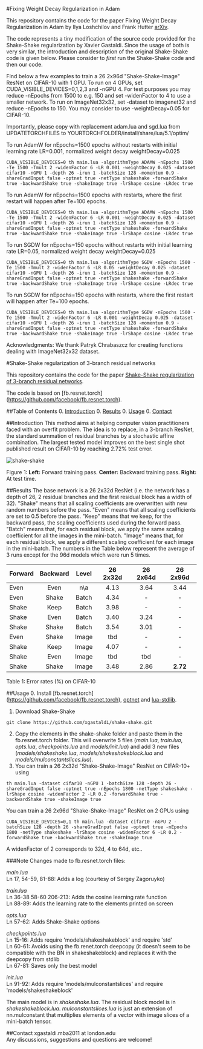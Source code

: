 #Fixing Weight Decay Regularization in Adam

This repository contains the code for the paper Fixing Weight Decay Regularization in Adam by Ilya Loshchilov and Frank Hutter [arXiv](https://arxiv.org/). 

The code represents a tiny modification of the source code provided for the Shake-Shake regularization by Xavier Gastaldi. Since the usage of both is very similar, the introduction and description of the original Shake-Shake code is given below. Please consider to  *first* run the Shake-Shake code and then our code. 

Find below a few examples to train a 26 2x96d "Shake-Shake-Image" ResNet on CIFAR-10 with 1 GPU.
To run on 4 GPUs, set CUDA_VISIBLE_DEVICES=0,1,2,3 and -nGPU 4.
For test purposes you may reduce -nEpochs from 1500 to e.g. 150 and set -widenFactor to 4 to use a smaller network. 
To run on ImageNet32x32, set -dataset to imagenet32 and reduce -nEpochs to 150.
You may consider to use -weightDecay=0.05 for CIFAR-10. 

Importantly, please copy with replacement adam.lua and sgd.lua from UPDATETORCHFILES to YOURTORCHFOLDER/install/share/lua/5.1/optim/

To run AdamW for nEpochs=1500 epochs without restarts with initial learning rate LR=0.001, normalized weight decay weightDecay=0.025   

```
CUDA_VISIBLE_DEVICES=0 th main.lua -algorithmType ADAMW -nEpochs 1500 -Te 1500 -Tmult 2 -widenFactor 6 -LR 0.001 -weightDecay 0.025 -dataset cifar10 -nGPU 1 -depth 26 -irun 1 -batchSize 128 -momentum 0.9 -shareGradInput false -optnet true -netType shakeshake -forwardShake true -backwardShake true -shakeImage true -lrShape cosine -LRdec true
```

To run AdamW for nEpochs=1500 epochs with restarts, where the first restart will happen after Te=100 epochs. 

```
CUDA_VISIBLE_DEVICES=0 th main.lua -algorithmType ADAMW -nEpochs 1500 -Te 1500 -Tmult 2 -widenFactor 6 -LR 0.001 -weightDecay 0.025 -dataset cifar10 -nGPU 1 -depth 26 -irun 1 -batchSize 128 -momentum 0.9 -shareGradInput false -optnet true -netType shakeshake -forwardShake true -backwardShake true -shakeImage true -lrShape cosine -LRdec true
```

To run SGDW for nEpochs=150 epochs without restarts with initial learning rate LR=0.05, normalized weight decay weightDecay=0.025   

```
CUDA_VISIBLE_DEVICES=0 th main.lua -algorithmType SGDW -nEpochs 1500 -Te 1500 -Tmult 2 -widenFactor 6 -LR 0.05 -weightDecay 0.025 -dataset cifar10 -nGPU 1 -depth 26 -irun 1 -batchSize 128 -momentum 0.9 -shareGradInput false -optnet true -netType shakeshake -forwardShake true -backwardShake true -shakeImage true -lrShape cosine -LRdec true
```

To run SGDW for nEpochs=150 epochs with restarts, where the first restart will happen after Te=100 epochs. 

```
CUDA_VISIBLE_DEVICES=0 th main.lua -algorithmType SGDW -nEpochs 1500 -Te 1500 -Tmult 2 -widenFactor 6 -LR 0.001 -weightDecay 0.025 -dataset cifar10 -nGPU 1 -depth 26 -irun 1 -batchSize 128 -momentum 0.9 -shareGradInput false -optnet true -netType shakeshake -forwardShake true -backwardShake true -shakeImage true -lrShape cosine -LRdec true
```

Acknowledgments: We thank Patryk Chrabaszcz for creating functions dealing with ImageNet32x32 dataset.


#Shake-Shake regularization of 3-branch residual networks

This repository contains the code for the paper [Shake-Shake regularization of 3-branch residual networks](https://openreview.net/forum?id=HkO-PCmYl&noteId=HkO-PCmYl). 

The code is based on [fb.resnet.torch] (https://github.com/facebook/fb.resnet.torch).

##Table of Contents
0. [Introduction](#introduction)
0. [Results](#results)
0. [Usage](#usage)
0. [Contact](#contact)

##Introduction
This method aims at helping computer vision practitioners faced with an overfit problem. The idea is to replace, in a 3-branch ResNet, the standard summation of residual branches by a stochastic affine combination. The largest tested model improves on the best single shot published result on CIFAR-10 by reaching 2.72% test error.

![shake-shake](https://s3.eu-central-1.amazonaws.com/github-xg/architecture3.png)

Figure 1: **Left:** Forward training pass. **Center:** Backward training pass. **Right:** At test time.

##Results
The base network is a 26 2x32d ResNet (i.e. the network has a depth of 26, 2 residual branches and the first residual block has a width of 32). "Shake" means that all scaling coefficients are overwritten with new random numbers before the pass. "Even" means that all scaling coefficients are set to 0.5 before the pass. "Keep" means that we keep, for the backward pass, the scaling coefficients used during the forward pass. "Batch" means that, for each residual block, we apply the same scaling coefficient for all the images in the mini-batch. "Image" means that, for each residual block, we apply a different scaling coefficient for each image in the mini-batch. The numbers in the Table below represent the average of 3 runs except for the 96d models which were run 5 times.

Forward | Backward | Level | 26 2x32d | 26 2x64d | 26 2x96d 
-------|:-------:|:--------:|:--------:|:--------:|:--------:|
Even	|Even	|n\a	|4.13	|3.64	|3.44
Even	|Shake	|Batch	|4.34	|-	|-
Shake	|Keep	|Batch	|3.98	|-	|-
Shake	|Even	|Batch	|3.40	|3.24	|-
Shake	|Shake	|Batch	|3.54	|3.01	|-
Even	|Shake	|Image	|tbd	|-	|-
Shake	|Keep	|Image	|4.07	|-	|-
Shake	|Even	|Image	|tbd	|tbd	|-
Shake	|Shake	|Image 	|3.48	|2.86	|**2.72**

Table 1: Error rates (%) on CIFAR-10

##Usage 
0. Install [fb.resnet.torch] (https://github.com/facebook/fb.resnet.torch), [optnet](https://github.com/fmassa/optimize-net) and [lua-stdlib](https://github.com/lua-stdlib/lua-stdlib).
1. Download Shake-Shake
```
git clone https://github.com/xgastaldi/shake-shake.git
```
2. Copy the elements in the shake-shake folder and paste them in the fb.resnet.torch folder. This will overwrite 5 files (*main.lua*, *train.lua*, *opts.lua*, *checkpoints.lua* and *models/init.lua*) and add 3 new files (*models/shakeshake.lua*, *models/shakeshakeblock.lua* and *models/mulconstantslices.lua*).
3. You can train a 26 2x32d "Shake-Shake-Image" ResNet on CIFAR-10+ using

```
th main.lua -dataset cifar10 -nGPU 1 -batchSize 128 -depth 26 -shareGradInput false -optnet true -nEpochs 1800 -netType shakeshake -lrShape cosine -widenFactor 2 -LR 0.2 -forwardShake true -backwardShake true -shakeImage true
``` 

You can train a 26 2x96d "Shake-Shake-Image" ResNet on 2 GPUs using

```
CUDA_VISIBLE_DEVICES=0,1 th main.lua -dataset cifar10 -nGPU 2 -batchSize 128 -depth 26 -shareGradInput false -optnet true -nEpochs 1800 -netType shakeshake -lrShape cosine -widenFactor 6 -LR 0.2 -forwardShake true -backwardShake true -shakeImage true
```

A widenFactor of 2 corresponds to 32d, 4 to 64d, etc..

###Note
Changes made to fb.resnet.torch files:

*main.lua*  
Ln 17, 54-59, 81-88: Adds a log (courtesy of Sergey Zagoruyko)  

*train.lua*  
Ln 36-38 58-60 206-213: Adds the cosine learning rate function  
Ln 88-89: Adds the learning rate to the elements printed on screen  

*opts.lua*  
Ln 57-62: Adds Shake-Shake options  

*checkpoints.lua*  
Ln 15-16: Adds require 'models/shakeshakeblock' and require 'std'  
Ln 60-61: Avoids using the fb.renet.torch deepcopy (it doesn't seem to be compatible with the BN in shakeshakeblock) and replaces it with the deepcopy from stdlib  
Ln 67-81: Saves only the best model  

*init.lua*  
Ln 91-92: Adds require 'models/mulconstantslices' and require 'models/shakeshakeblock'  

The main model is in *shakeshake.lua*. The residual block model is in *shakeshakeblock.lua*. *mulconstantslices.lua* is just an extension of nn.mulconstant that multiplies elements of a vector with image slices of a mini-batch tensor.

##Contact
xgastaldi.mba2011 at london.edu  
Any discussions, suggestions and questions are welcome!

